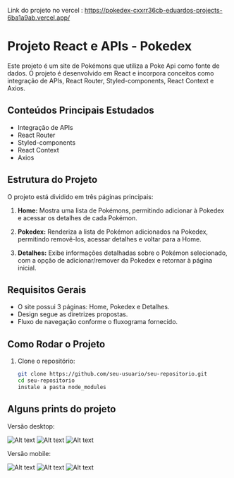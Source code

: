 Link do projeto no vercel : https://pokedex-cxxrr36cb-eduardos-projects-6ba1a9ab.vercel.app/

# Projeto React e APIs - Pokedex

Este projeto é um site de Pokémons que utiliza a Poke Api como fonte de dados. O projeto é desenvolvido em React e incorpora conceitos como integração de APIs, React Router, Styled-components, React Context e Axios.

## Conteúdos Principais Estudados

- Integração de APIs
- React Router
- Styled-components
- React Context
- Axios

## Estrutura do Projeto

O projeto está dividido em três páginas principais:

1. **Home:** Mostra uma lista de Pokémons, permitindo adicionar à Pokedex e acessar os detalhes de cada Pokémon.

2. **Pokedex:** Renderiza a lista de Pokémon adicionados na Pokedex, permitindo removê-los, acessar detalhes e voltar para a Home.

3. **Detalhes:** Exibe informações detalhadas sobre o Pokémon selecionado, com a opção de adicionar/remover da Pokedex e retornar à página inicial.

## Requisitos Gerais

- O site possui 3 páginas: Home, Pokedex e Detalhes.
- Design segue as diretrizes propostas.
- Fluxo de navegação conforme o fluxograma fornecido.

## Como Rodar o Projeto

1. Clone o repositório:
   ```bash
   git clone https://github.com/seu-usuario/seu-repositorio.git
   cd seu-repositorio   
   instale a pasta node_modules

## Alguns prints do projeto

   Versão desktop:

   ![Alt text](/PrintDoProjeto/Home.png) 
   ![Alt text](/PrintDoProjeto/Pokedex.png) 
   ![Alt text](/PrintDoProjeto/DetailsPage.png)

   Versão mobile:

   ![Alt text](/PrintDoProjeto/HomeMobile.png)
   ![Alt text](/PrintDoProjeto/PokedexMobile.png)
   ![Alt text](/PrintDoProjeto/DetailsPageMobile.png)
